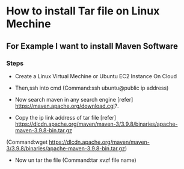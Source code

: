 # How to install Tar file on Linux Mechine

## For Example I want to install __Maven Software__  

### Steps

* Create a Linux Virtual Mechine or Ubuntu EC2 Instance On Cloud

* Then,ssh into cmd (Command:ssh ubuntu@public ip address)

* Now search maven in any search engine [refer] https://maven.apache.org/download.cgi?.

* Copy the ip  link address of tar file [refer] https://dlcdn.apache.org/maven/maven-3/3.9.8/binaries/apache-maven-3.9.8-bin.tar.gz 

(Command:wget https://dlcdn.apache.org/maven/maven-3/3.9.8/binaries/apache-maven-3.9.8-bin.tar.gz)

* Now un tar the file (Command:tar xvzf file name)